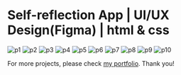 <h1>Self-reflection App | UI/UX Design(Figma) | html & css</h1>

![p1](https://github.com/user-attachments/assets/d1837119-4e21-42de-95f6-d2ec737639d3)
![p2](https://github.com/user-attachments/assets/6ea6efde-13c4-4628-93da-0b0ab2499f5e)
![p3](https://github.com/user-attachments/assets/3a7eb922-a0fc-4de6-8a6a-e5d266ef9aae)
![p4](https://github.com/user-attachments/assets/44dba07c-4b0e-461a-8263-0851fe0980f6)
![p5](https://github.com/user-attachments/assets/2f3bf351-b764-44c7-9248-83cdc9dc85d1)
![p6](https://github.com/user-attachments/assets/d15b1c43-c8e5-471a-9ad7-420eea582840)
![p7](https://github.com/user-attachments/assets/05192de8-8e56-44c9-887a-b2abe7c05f4b)
![p8](https://github.com/user-attachments/assets/7cce47f6-48f2-4e67-9cdd-8757a19d2a6c)
![p9](https://github.com/user-attachments/assets/2298841b-724f-41d2-ae4a-3be04d412457)
![p10](https://github.com/user-attachments/assets/5d2c6bd4-7223-4f19-a62f-2e6da5b34edb)

For more projects, please check <a href="https://kaoriartwork.myportfolio.com/uiux-website">my portfolio</a>. Thank you!
